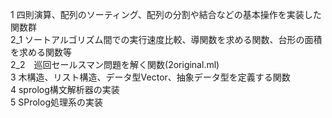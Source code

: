 1 四則演算、配列のソーティング、配列の分割や結合などの基本操作を実装した関数群  
2_1 ソートアルゴリズム間での実行速度比較、導関数を求める関数、台形の面積を求める関数等  
2_2　巡回セールスマン問題を解く関数(2original.ml)  
3 木構造、リスト構造、データ型Vector、抽象データ型を定義する関数  
4 sprolog構文解析器の実装  
5 SProlog処理系の実装
